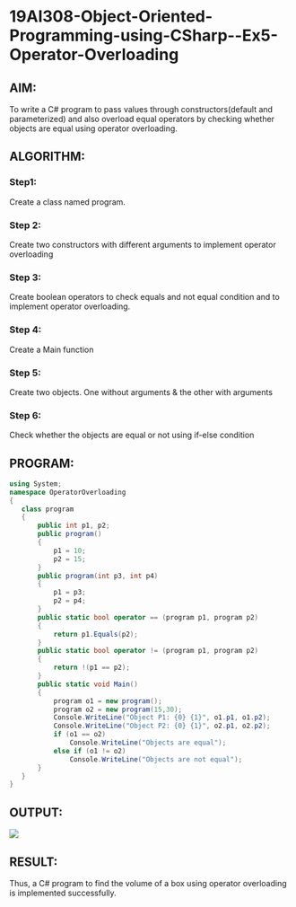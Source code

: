 # 19AI308-Object-Oriented-Programming-using-CSharp--Ex5-Operator-Overloading
## AIM:
To write a C# program to pass values through constructors(default and parameterized) and also overload equal operators by checking whether objects are equal using operator overloading. 
## ALGORITHM:
### Step1:
Create a class named program.

### Step 2:
Create two constructors with different arguments to implement operator overloading

### Step 3:
Create boolean operators to check equals and not equal condition and to implement operator overloading.

### Step 4:
Create a Main function

### Step 5:
Create two objects. One without arguments & the other with arguments

### Step 6:
Check whether the objects are equal or not using if-else condition

## PROGRAM:
```cs
using System;
namespace OperatorOverloading
{
   class program
   {
       public int p1, p2;
       public program()
       {
           p1 = 10;
           p2 = 15;
       }
       public program(int p3, int p4)
       {
           p1 = p3;
           p2 = p4;
       }
       public static bool operator == (program p1, program p2)
       {
           return p1.Equals(p2);
       }
       public static bool operator != (program p1, program p2)
       {
           return !(p1 == p2);
       }
       public static void Main()
       {
           program o1 = new program();
           program o2 = new program(15,30);
           Console.WriteLine("Object P1: {0} {1}", o1.p1, o1.p2);
           Console.WriteLine("Object P2: {0} {1}", o2.p1, o2.p2);
           if (o1 == o2)
               Console.WriteLine("Objects are equal");
           else if (o1 != o2)
               Console.WriteLine("Objects are not equal");
       }
   }
}
```

## OUTPUT:
![](https://github.com/Ronick2005/19AI308-Object-Oriented-Programming-using-CSharp--Ex5-Operator-Overloading/assets/83219341/63a5c209-b4a3-4d4d-835c-d376967e99bf)

## RESULT:
Thus, a C# program to find the volume of a box using operator overloading is implemented successfully.
